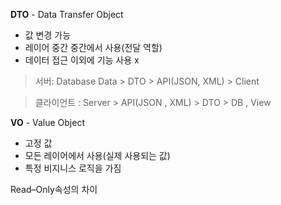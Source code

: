 **DTO** - Data Transfer Object
- 값 변경 가능
- 레이어 중간 중간에서 사용(전달 역할)
- 데이터 접근 이외에 기능 사용 x

>서버: Database Data > DTO > API(JSON, XML) > Client

>클라이언트 : Server > API(JSON , XML) > DTO > DB , View



**VO** - Value Object
- 고정 값
- 모든 레이어에서 사용(실제 사용되는 값)
- 특정 비지니스 로직을 가짐

Read–Only속성의 차이